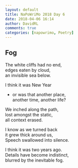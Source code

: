 ```yaml
---  
layout: default  
title: NaPoWriMo 2018 Day 6  
date: 2018-04-06 16:14  
author: DavidRL  
comments: true  
categories: [napowrimo, Poetry]
---  
```

## Fog  

The white cliffs had no end,  
edges eaten by cloud,  
an invisible sea below.  

I think it was New Year  
- or was that another place,  
another time, another life?  

We inched along the path,  
lost amongst the static,  
all context erased.  

I know as we turned back  
it grew thick around us,  
Speech swallowed into silence.  

I think it was two years ago.  
Details have become indistinct,  
blurred by the inevitable fog.  
